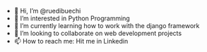 - 👋 Hi, I’m @ruedibuechi
- 👀 I’m interested in Python Programming
- 🌱 I’m currently learning how to work with the django framework
- 💞️ I’m looking to collaborate on web development projects
- 📫 How to reach me: Hit me in Linkedin

<!---
ruedibuechi/ruedibuechi is a ✨ special ✨ repository because its `README.md` (this file) appears on your GitHub profile.
You can click the Preview link to take a look at your changes.
--->
